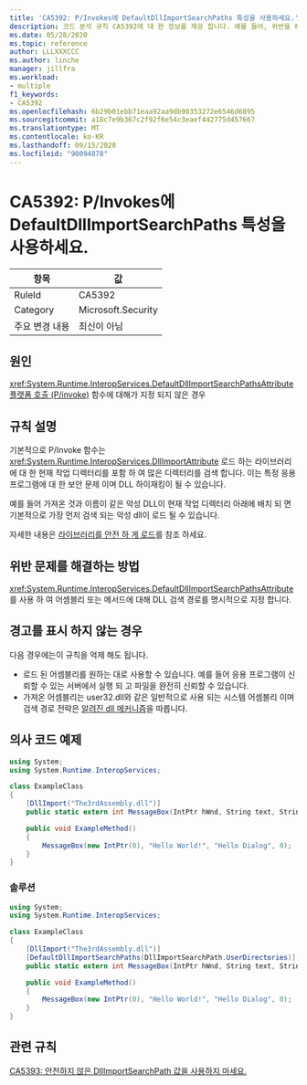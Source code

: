 ```yaml
---
title: 'CA5392: P/Invokes에 DefaultDllImportSearchPaths 특성을 사용하세요.'
description: 코드 분석 규칙 CA5392에 대 한 정보를 제공 합니다. 예를 들어, 위반을 해결 하는 방법, 위반 하는 경우를 포함 합니다.
ms.date: 05/28/2020
ms.topic: reference
author: LLLXXXCCC
ms.author: linche
manager: jillfra
ms.workload:
- multiple
f1_keywords:
- CA5392
ms.openlocfilehash: 6b29b01ebb71eaa92aa9db90353272e6546d6895
ms.sourcegitcommit: a18c7e9b367c2f92f6e54c3eaef442775d457667
ms.translationtype: MT
ms.contentlocale: ko-KR
ms.lasthandoff: 09/15/2020
ms.locfileid: "90094878"
---
```

# <a name="ca5392-use-defaultdllimportsearchpaths-attribute-for-pinvokes"></a>CA5392: P/Invokes에 DefaultDllImportSearchPaths 특성을 사용하세요.

|항목|값|
|-|-|
|RuleId|CA5392|
|Category|Microsoft.Security|
|주요 변경 내용|최신이 아님|

## <a name="cause"></a>원인

<xref:System.Runtime.InteropServices.DefaultDllImportSearchPathsAttribute> [플랫폼 호출 (P/invoke)](/dotnet/standard/native-interop/pinvoke) 함수에 대해가 지정 되지 않은 경우

## <a name="rule-description"></a>규칙 설명

기본적으로 P/Invoke 함수는 <xref:System.Runtime.InteropServices.DllImportAttribute> 로드 하는 라이브러리에 대 한 현재 작업 디렉터리를 포함 하 여 많은 디렉터리를 검색 합니다. 이는 특정 응용 프로그램에 대 한 보안 문제 이며 DLL 하이재킹이 될 수 있습니다. 

예를 들어 가져온 것과 이름이 같은 악성 DLL이 현재 작업 디렉터리 아래에 배치 되 면 기본적으로 가장 먼저 검색 되는 악성 dll이 로드 될 수 있습니다.

자세한 내용은 [라이브러리를 안전 하 게 로드](https://msrc-blog.microsoft.com/2014/05/13/load-library-safely/)를 참조 하세요.

## <a name="how-to-fix-violations"></a>위반 문제를 해결하는 방법

<xref:System.Runtime.InteropServices.DefaultDllImportSearchPathsAttribute>를 사용 하 여 어셈블리 또는 메서드에 대해 DLL 검색 경로를 명시적으로 지정 합니다.

## <a name="when-to-suppress-warnings"></a>경고를 표시 하지 않는 경우

다음 경우에는이 규칙을 억제 해도 됩니다.
- 로드 된 어셈블리를 원하는 대로 사용할 수 있습니다. 예를 들어 응용 프로그램이 신뢰할 수 있는 서버에서 실행 되 고 파일을 완전히 신뢰할 수 있습니다.
- 가져온 어셈블리는 user32.dll와 같은 일반적으로 사용 되는 시스템 어셈블리 이며 검색 경로 전략은 [알려진 dll 메커니즘](/archive/blogs/larryosterman/what-are-known-dlls-anyway)을 따릅니다.

## <a name="pseudo-code-examples"></a>의사 코드 예제

```csharp
using System;
using System.Runtime.InteropServices;

class ExampleClass
{
    [DllImport("The3rdAssembly.dll")]
    public static extern int MessageBox(IntPtr hWnd, String text, String caption, uint type);

    public void ExampleMethod()
    {
        MessageBox(new IntPtr(0), "Hello World!", "Hello Dialog", 0);
    }
}
```

### <a name="solution"></a>솔루션

```csharp
using System;
using System.Runtime.InteropServices;

class ExampleClass
{
    [DllImport("The3rdAssembly.dll")]
    [DefaultDllImportSearchPaths(DllImportSearchPath.UserDirectories)]
    public static extern int MessageBox(IntPtr hWnd, String text, String caption, uint type);

    public void ExampleMethod()
    {
        MessageBox(new IntPtr(0), "Hello World!", "Hello Dialog", 0);
    }
}
```

## <a name="related-rules"></a>관련 규칙

[CA5393: 안전하지 않은 DllImportSearchPath 값을 사용하지 마세요.](ca5393.md)